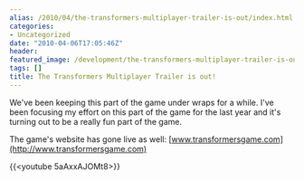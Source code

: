 ```yaml
---
alias: /2010/04/the-transformers-multiplayer-trailer-is-out/index.html
categories:
- Uncategorized
date: "2010-04-06T17:05:46Z"
header:
featured_image: /development/the-transformers-multiplayer-trailer-is-out/teaser.png
tags: []
title: The Transformers Multiplayer Trailer is out!
---
```

We've been keeping this part of the game under wraps for a while.  I've been focusing my effort on this part of the game for the last year and it's turning out to be a really fun part of the game.

The game's website has gone live as well: [www.transformersgame.com](http://www.transformersgame.com)

{{<youtube 5aAxxAJOMt8>}}


